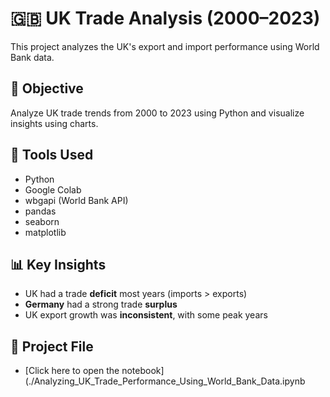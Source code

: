 # 🇬🇧 UK Trade Analysis (2000–2023)

This project analyzes the UK's export and import performance using World Bank data.

## 🎯 Objective
Analyze UK trade trends from 2000 to 2023 using Python and visualize insights using charts.

## 🧰 Tools Used
- Python
- Google Colab
- wbgapi (World Bank API)
- pandas
- seaborn
- matplotlib

## 📊 Key Insights
- UK had a trade **deficit** most years (imports > exports)
- **Germany** had a strong trade **surplus**
- UK export growth was **inconsistent**, with some peak years

## 📁 Project File
- [Click here to open the notebook](./Analyzing_UK_Trade_Performance_Using_World_Bank_Data.ipynb
